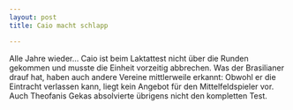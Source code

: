 ```yaml
---
layout: post
title: Caio macht schlapp

---
```


Alle Jahre wieder... Caio ist beim Laktattest nicht über die Runden gekommen und musste die Einheit vorzeitig abbrechen. Was der Brasilianer drauf hat, haben auch andere Vereine mittlerweile erkannt: Obwohl er die Eintracht verlassen kann, liegt kein Angebot für den Mittelfeldspieler vor. Auch Theofanis Gekas absolvierte übrigens nicht den kompletten Test. 


